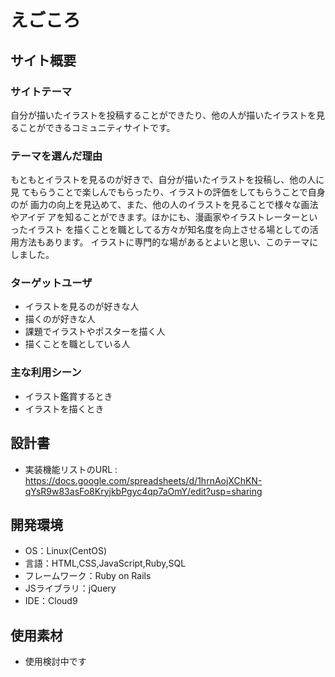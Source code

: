 # えごころ

## サイト概要
### サイトテーマ
自分が描いたイラストを投稿することができたり、他の人が描いたイラストを見ることができるコミュニティサイトです。

### テーマを選んだ理由
もともとイラストを見るのが好きで、自分が描いたイラストを投稿し、他の人に見
てもらうことで楽しんでもらったり、イラストの評価をしてもらうことで自身のが
画力の向上を見込めて、また、他の人のイラストを見ることで様々な画法やアイデ
アを知ることができます。ほかにも、漫画家やイラストレーターといったイラスト
を描くことを職としてる方々が知名度を向上させる場としての活用方法もあります。
イラストに専門的な場があるとよいと思い、このテーマにしました。

### ターゲットユーザ
- イラストを見るのが好きな人
- 描くのが好きな人
- 課題でイラストやポスターを描く人
- 描くことを職としている人

### 主な利用シーン
- イラスト鑑賞するとき
- イラストを描くとき

## 設計書
- 実装機能リストのURL : https://docs.google.com/spreadsheets/d/1hrnAojXChKN-qYsR9w83asFo8KryjkbPgyc4qp7aOmY/edit?usp=sharing

## 開発環境
- OS：Linux(CentOS)
- 言語：HTML,CSS,JavaScript,Ruby,SQL
- フレームワーク：Ruby on Rails
- JSライブラリ：jQuery
- IDE：Cloud9

## 使用素材
- 使用検討中です